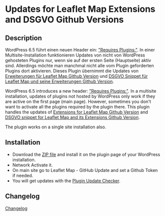 # Updates for Leaflet Map Extensions and DSGVO Github Versions

## Description

WordPress 6.5 führt einen neuen Header ein: ["Requires Plugins:"](https://make.wordpress.org/core/2024/03/05/introducing-plugin-dependencies-in-wordpress-6-5/). In einer Multisite-Installation funktionieren Updates von nicht von WordPress gehosteten Plugins nur, wenn sie auf der ersten Seite (Hauptseite) aktiv sind. Allerdings möchte man manchmal nicht alle vom Plugin geforderten Plugins dort aktivieren. Dieses Plugin übernimmt die Updates von [Erweiterungen für Leaflet Map Github Version](https://github.com/hupe13/extensions-leaflet-map-github) und [DSGVO Snippet für Leaflet Map und seine Erweiterungen Github Version](https://github.com/hupe13/extensions-leaflet-map-dsgvo).

WordPress 6.5 introduces a new header: ["Requires Plugins:"](https://make.wordpress.org/core/2024/03/05/introducing-plugin-dependencies-in-wordpress-6-5/). In a multisite installation, updates of plugins not hosted by WordPress only work if they are active on the first page (main page). However, sometimes you don't want to activate all the plugins required by the plugin there. This plugin handles the updates of [Extensions for Leaflet Map Github Version](https://github.com/hupe13/extensions-leaflet-map-github) and [DSGVO snippet for Leaflet Map and its Extensions Github Version](https://github.com/hupe13/extensions-leaflet-map-dsgvo).

The plugin works on a single site installation also.

## Installation

* Download the [ZIP file](https://github.com/hupe13/leafext-github-update/archive/refs/heads/main.zip) and install it on the plugin page of your WordPress installation.
* Network Activate it.
* On main site go to Leaflet Map - GitHub Update and set a Github Token if needed.
* You will get updates with the [Plugin Update Checker](https://github.com/YahnisElsts/plugin-update-checker).

## Changelog

<a href="https://github.com/hupe13/leafext-update-github/blob/main/changes.md">Changelog</a>
